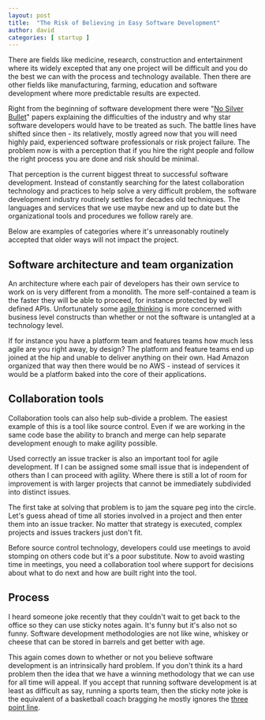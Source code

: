 ```yaml
---
layout: post
title:  "The Risk of Believing in Easy Software Development"
author: david
categories: [ startup ]
---
```

There are fields like medicine, research, construction and entertainment where its widely excepted that any one 
project will be difficult and you do the best we can with the process and technology available. Then there are other 
fields like manufacturing, farming, education and software development where more predictable results are expected.

Right from the beginning of software development there were "[No Silver Bullet](https://en.wikipedia.org/wiki/No_Silver_Bullet)" 
papers explaining the difficulties of the industry and why star software developers would have to be treated as such. 
The battle lines have shifted since then - its relatively, mostly agreed now that you will need highly paid, experienced 
software professionals or risk project failure. The problem now is with a perception that if you hire the right people 
and follow the right process you are done and risk should be minimal.

That perception is the current biggest threat to successful software development. Instead of constantly 
searching for the latest collaboration technology and practices to help solve a very difficult problem, the software 
development industry routinely settles for decades old techniques. The languages and services that we use maybe new and 
up to date but the organizational tools and procedures we follow rarely are.

Below are examples of categories where it's unreasonably routinely accepted that older ways will not impact the project.

## Software architecture and team organization

An architecture where each pair of developers has their own service to work on is very different from a monolith. The 
more self-contained a team is the faster they will be able to proceed, for instance protected by well defined APIs. 
Unfortunately some [agile thinking](https://www.scaledagileframework.com/blog/new-advanced-topic-article-organizing-teams-and-arts-team-topologies-at-scale) 
is more concerned with business level constructs than whether or not the software is untangled at a technology level.

If for instance you have a platform team and features teams how much less agile are you right away, by design? The 
platform and feature teams end up joined at the hip and unable to deliver anything on their own. Had Amazon organized 
that way then there would be no AWS - instead of services it would be a platform baked into the 
core of their applications.

## Collaboration tools

Collaboration tools can also help sub-divide a problem. The easiest example of this is a tool like source control. Even 
if we are working in the same code base the ability to branch and merge can help separate development enough to make 
agility possible.

Used correctly an issue tracker is also an important tool for agile development. If I can be assigned some small issue
that is independent of others than I can proceed with agility. Where there is still a lot of room for improvement is 
with larger projects that cannot be immediately subdivided into distinct issues.

The first take at solving that problem is to jam the square peg into the circle. Let's guess ahead of time all stories 
involved in a project and then enter them into an issue tracker. No matter that strategy is executed, complex 
projects and issues trackers just don't fit.

Before source control technology, developers could use meetings to avoid stomping on others code but it's a poor 
substitute. Now to avoid wasting time in meetings, you need a collaboration tool where support for decisions about what 
to do next and how are built right into the tool.

## Process

I heard someone joke recently that they couldn't wait to get back to the office so they can use sticky notes again. 
It's funny but it's also not so funny. Software development methodologies are not like wine, whiskey or cheese that 
can be stored in barrels and get better with age.

This again comes down to whether or not you believe software development is an intrinsically hard problem. If you don't 
think its a hard problem then the idea that we have a winning methodology that we can use for all time will appeal. If 
you accept that running software development is at least as difficult as say, running a sports team, then the sticky 
note joke is the equivalent of a basketball coach bragging he mostly ignores the 
[three point line](https://www.usab.com/youth/news/2011/06/the-history-of-the-3-pointer.aspx).

